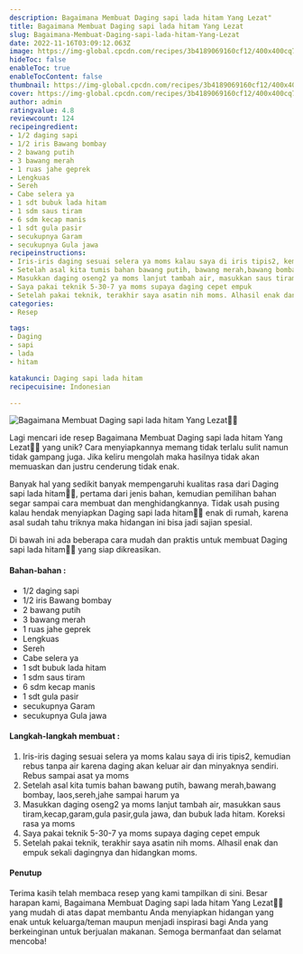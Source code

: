 ```yaml
---
description: Bagaimana Membuat Daging sapi lada hitam Yang Lezat"
title: Bagaimana Membuat Daging sapi lada hitam Yang Lezat
slug: Bagaimana-Membuat-Daging-sapi-lada-hitam-Yang-Lezat
date: 2022-11-16T03:09:12.063Z
image: https://img-global.cpcdn.com/recipes/3b4189069160cf12/400x400cq70/photo.jpg
hideToc: false
enableToc: true
enableTocContent: false
thumbnail: https://img-global.cpcdn.com/recipes/3b4189069160cf12/400x400cq70/photo.jpg
cover: https://img-global.cpcdn.com/recipes/3b4189069160cf12/400x400cq70/photo.jpg
author: admin
ratingvalue: 4.8
reviewcount: 124
recipeingredient:
- 1/2 daging sapi
- 1/2 iris Bawang bombay
- 2 bawang putih
- 3 bawang merah
- 1 ruas jahe geprek
- Lengkuas
- Sereh
- Cabe selera ya
- 1 sdt bubuk lada hitam
- 1 sdm saus tiram
- 6 sdm kecap manis
- 1 sdt gula pasir
- secukupnya Garam
- secukupnya Gula jawa
recipeinstructions:
- Iris-iris daging sesuai selera ya moms kalau saya di iris tipis2, kemudian rebus tanpa air karena daging akan keluar air dan minyaknya sendiri. Rebus sampai asat ya moms
- Setelah asal kita tumis bahan bawang putih, bawang merah,bawang bombay, laos,sereh,jahe sampai harum ya
- Masukkan daging oseng2 ya moms lanjut tambah air, masukkan saus tiram,kecap,garam,gula pasir,gula jawa, dan bubuk lada hitam. Koreksi rasa ya moms
- Saya pakai teknik 5-30-7 ya moms supaya daging cepet empuk
- Setelah pakai teknik, terakhir saya asatin nih moms. Alhasil enak dan empuk sekali dagingnya dan hidangkan moms.
categories:
- Resep

tags:
- Daging
- sapi
- lada
- hitam

katakunci: Daging sapi lada hitam
recipecuisine: Indonesian

---
```


![Bagaimana Membuat Daging sapi lada hitam Yang Lezat👩‍🍳](https://img-global.cpcdn.com/recipes/3b4189069160cf12/400x400cq70/photo.jpg)

Lagi mencari ide resep Bagaimana Membuat Daging sapi lada hitam Yang Lezat👩‍🍳 yang unik? Cara menyiapkannya memang tidak terlalu sulit namun tidak gampang juga. Jika keliru mengolah maka hasilnya tidak akan memuaskan dan justru cenderung tidak enak.

Banyak hal yang sedikit banyak mempengaruhi kualitas rasa dari Daging sapi lada hitam👩‍🍳, pertama dari jenis bahan, kemudian pemilihan bahan segar sampai cara membuat dan menghidangkannya. Tidak usah pusing kalau hendak menyiapkan Daging sapi lada hitam👩‍🍳 enak di rumah, karena asal sudah tahu triknya maka hidangan ini bisa jadi sajian spesial.

Di bawah ini ada beberapa cara mudah dan praktis untuk membuat Daging sapi lada hitam👩‍🍳 yang siap dikreasikan.

<!--inarticleads1-->

#### Bahan-bahan :

- 1/2 daging sapi
- 1/2 iris Bawang bombay
- 2 bawang putih
- 3 bawang merah
- 1 ruas jahe geprek
- Lengkuas
- Sereh
- Cabe selera ya
- 1 sdt bubuk lada hitam
- 1 sdm saus tiram
- 6 sdm kecap manis
- 1 sdt gula pasir
- secukupnya Garam
- secukupnya Gula jawa

<!--inarticleads2-->

#### Langkah-langkah membuat :

1. Iris-iris daging sesuai selera ya moms kalau saya di iris tipis2, kemudian rebus tanpa air karena daging akan keluar air dan minyaknya sendiri. Rebus sampai asat ya moms
1. Setelah asal kita tumis bahan bawang putih, bawang merah,bawang bombay, laos,sereh,jahe sampai harum ya
1. Masukkan daging oseng2 ya moms lanjut tambah air, masukkan saus tiram,kecap,garam,gula pasir,gula jawa, dan bubuk lada hitam. Koreksi rasa ya moms
1. Saya pakai teknik 5-30-7 ya moms supaya daging cepet empuk
1. Setelah pakai teknik, terakhir saya asatin nih moms. Alhasil enak dan empuk sekali dagingnya dan hidangkan moms.

#### Penutup

Terima kasih telah membaca resep yang kami tampilkan di sini. Besar harapan kami, Bagaimana Membuat Daging sapi lada hitam Yang Lezat👩‍🍳 yang mudah di atas dapat membantu Anda menyiapkan hidangan yang enak untuk keluarga/teman maupun menjadi inspirasi bagi Anda yang berkeinginan untuk berjualan makanan. Semoga bermanfaat dan selamat mencoba!